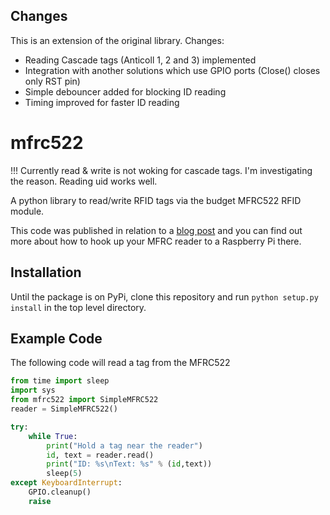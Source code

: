 ## Changes
This is an extension of the original library.
Changes:
- Reading Cascade tags (Anticoll 1, 2 and 3) implemented
- Integration with another solutions which use GPIO ports (Close() closes only RST pin)
- Simple debouncer added for blocking ID reading
- Timing improved for faster ID reading

# mfrc522

!!! Currently read & write is not woking for cascade tags. I'm investigating the reason. Reading uid works well. 

A python library to read/write RFID tags via the budget MFRC522 RFID module.

This code was published in relation to a [blog post](https://pimylifeup.com/raspberry-pi-rfid-rc522/) and you can find out more about how to hook up your MFRC reader to a Raspberry Pi there.

## Installation

Until the package is on PyPi, clone this repository and run `python setup.py install` in the top level directory.

## Example Code

The following code will read a tag from the MFRC522

```python
from time import sleep
import sys
from mfrc522 import SimpleMFRC522
reader = SimpleMFRC522()

try:
    while True:
        print("Hold a tag near the reader")
        id, text = reader.read()
        print("ID: %s\nText: %s" % (id,text))
        sleep(5)
except KeyboardInterrupt:
    GPIO.cleanup()
    raise
```
